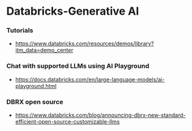 # Databricks-Generative AI 

### Tutorials
- https://www.databricks.com/resources/demos/library?itm_data=demo_center

### Chat with supported LLMs using AI Playground
- https://docs.databricks.com/en/large-language-models/ai-playground.html

### DBRX open source 
- https://www.databricks.com/blog/announcing-dbrx-new-standard-efficient-open-source-customizable-llms
  
  
